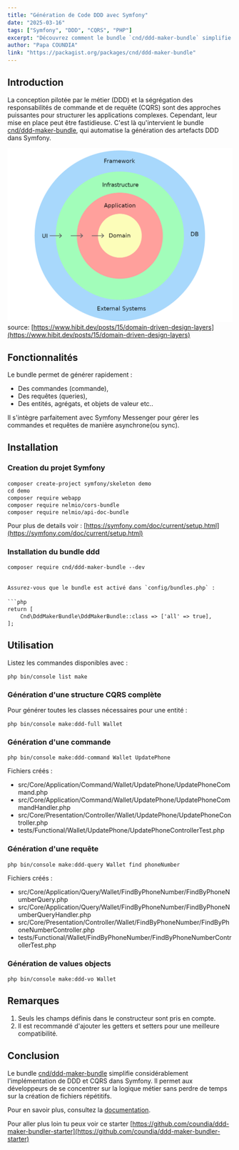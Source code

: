 ```yaml
---
title: "Génération de Code DDD avec Symfony"
date: "2025-03-16"
tags: ["Symfony", "DDD", "CQRS", "PHP"]
excerpt: "Découvrez comment le bundle `cnd/ddd-maker-bundle` simplifie la génération de code DDD dans vos projets Symfony."
author: "Papa COUNDIA"
link: "https://packagist.org/packages/cnd/ddd-maker-bundle"
---
```


## Introduction

La conception pilotée par le métier (DDD) et la ségrégation des responsabilités de commande et de requête (CQRS) sont des approches puissantes pour structurer les applications complexes.
Cependant, leur mise en place peut être fastidieuse. C'est là qu'intervient le bundle [cnd/ddd-maker-bundle](https://packagist.org/packages/cnd/ddd-maker-bundle), qui automatise la génération des artefacts DDD dans Symfony.

![ddd_layers.png](assets/ddd_layers.png)
source: [https://www.hibit.dev/posts/15/domain-driven-design-layers](https://www.hibit.dev/posts/15/domain-driven-design-layers)

## Fonctionnalités

Le bundle permet de générer rapidement :

- Des commandes (commande),
- Des requêtes (queries),
- Des entités, agrégats, et objets de valeur etc..

Il s'intègre parfaitement avec Symfony Messenger pour gérer les commandes et requêtes de manière asynchrone(ou sync).

## Installation

### Creation du projet Symfony

	composer create-project symfony/skeleton demo
	cd demo
	composer require webapp
	composer require nelmio/cors-bundle
	composer require nelmio/api-doc-bundle

Pour plus de details voir : [https://symfony.com/doc/current/setup.html](https://symfony.com/doc/current/setup.html)

### Installation du bundle ddd

    composer require cnd/ddd-maker-bundle --dev

```

Assurez-vous que le bundle est activé dans `config/bundles.php` :

```php
return [
    Cnd\DddMakerBundle\DddMakerBundle::class => ['all' => true],
];
```

## Utilisation

Listez les commandes disponibles avec :

    php bin/console list make

### Génération d'une structure CQRS complète

Pour générer toutes les classes nécessaires pour une entité :

    php bin/console make:ddd-full Wallet

### Génération d'une commande

    php bin/console make:ddd-command Wallet UpdatePhone

Fichiers créés :

*  src/Core/Application/Command/Wallet/UpdatePhone/UpdatePhoneCommand.php
*  src/Core/Application/Command/Wallet/UpdatePhone/UpdatePhoneCommandHandler.php
*  src/Core/Presentation/Controller/Wallet/UpdatePhone/UpdatePhoneController.php
*  tests/Functional/Wallet/UpdatePhone/UpdatePhoneControllerTest.php

### Génération d'une requête

    php bin/console make:ddd-query Wallet find phoneNumber

Fichiers créés :

*  src/Core/Application/Query/Wallet/FindByPhoneNumber/FindByPhoneNumberQuery.php
*  src/Core/Application/Query/Wallet/FindByPhoneNumber/FindByPhoneNumberQueryHandler.php
*  src/Core/Presentation/Controller/Wallet/FindByPhoneNumber/FindByPhoneNumberController.php
*  tests/Functional/Wallet/FindByPhoneNumber/FindByPhoneNumberControllerTest.php

### Génération de values objects

    php bin/console make:ddd-vo Wallet

## Remarques

1. Seuls les champs définis dans le constructeur sont pris en compte.
2. Il est recommandé d'ajouter les getters et setters pour une meilleure compatibilité.

## Conclusion

Le bundle [cnd/ddd-maker-bundle](https://packagist.org/packages/cnd/ddd-maker-bundle) simplifie considérablement l'implémentation de DDD et CQRS dans Symfony. Il permet aux développeurs de se concentrer sur la logique métier sans perdre de temps sur la création de fichiers répétitifs.

Pour en savoir plus, consultez la [documentation](https://packagist.org/packages/cnd/ddd-maker-bundle).

Pour aller plus loin tu peux voir ce starter [https://github.com/coundia/ddd-maker-bundler-starter](https://github.com/coundia/ddd-maker-bundler-starter)
